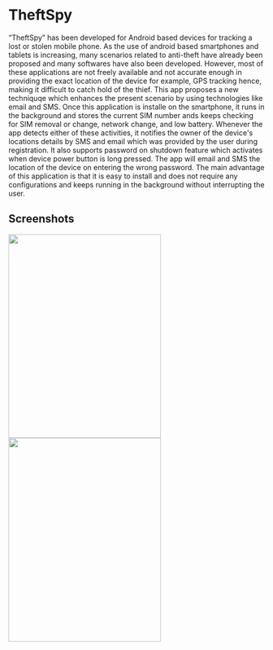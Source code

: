 # TheftSpy
“TheftSpy” has been developed for Android based devices for tracking a lost or stolen mobile phone. As the use of android 
based smartphones and tablets is increasing, many scenarios related to anti-theft have already been proposed and many softwares have also been developed. However, most of these applications are not freely available and not accurate enough in providing the exact location of the device for example, GPS tracking hence, making it difficult to catch hold of the thief. This app proposes a 
new techniquqe which enhances the present scenario by using technologies like email and SMS. Once this application is installe
on the smartphone, it runs in the background and stores the current SIM number ands keeps checking for SIM removal or change, 
network change, and low battery. Whenever the app detects either of these activities, it notifies the owner of the device's locations details by SMS and email which was provided by the user during registration. It also supports password on shutdown feature which activates when device power button is long pressed. The app will email and SMS the location of the device on
entering the wrong password. The main advantage of this application is that it is easy to install and does not require any configurations and keeps running in the background without interrupting the user.

## Screenshots

<img src="https://cloud.githubusercontent.com/assets/14244401/23098425/757a454e-f666-11e6-804a-922262bca3c0.png" width="300" height="400"> <img src="https://cloud.githubusercontent.com/assets/14244401/23098445/e46aa002-f666-11e6-92e2-98041edd8d00.png" width="300" height="400"> 
